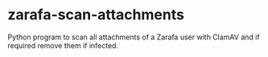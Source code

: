 # zarafa-scan-attachments
Python program to scan all attachments of a Zarafa user with ClamAV and if required remove them if infected.
